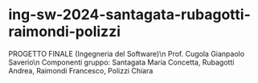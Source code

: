 # ing-sw-2024-santagata-rubagotti-raimondi-polizzi
PROGETTO FINALE (Ingegneria del Software)\n
Prof. Cugola Gianpaolo Saverio\n
Componenti gruppo: Santagata Maria Concetta, Rubagotti Andrea, Raimondi Francesco, Polizzi Chiara

